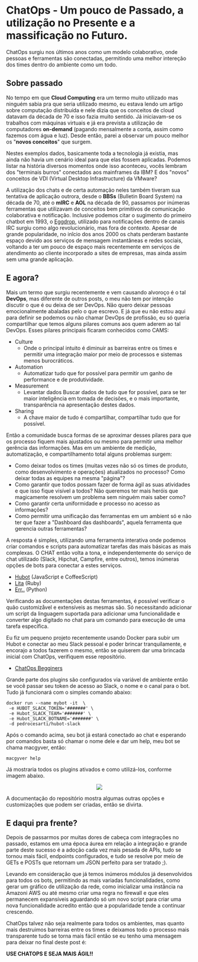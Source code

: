 # ChatOps - Um pouco de Passado, a utilização no Presente e a massificação no Futuro.

ChatOps surgiu nos últimos anos como um modelo colaborativo, onde pessoas e ferramentas são conectadas, permitindo uma melhor intereção dos times dentro do ambiente como um todo.

## Sobre passado 

No tempo em que __Cloud Computing__ era um termo muito utilizado mas ninguém sabia pra que seria utilizado mesmo, eu estava lendo um artigo sobre computação distribuída e nele dizia que os conceitos de cloud datavam da década de 70 e isso fazia muito sentido. Já iniciavam-se os trabalhos com máquinas virtuais e já era prevista a utilização de computadores __on-demand__ (pagando mensalmente a conta, assim como fazemos com água e luz). Desde então, parei a observar um pouco melhor os "**novos conceitos**" que surgem.

Nestes exemplos dados, basicamente toda a tecnologia já existia, mas ainda não havia um cenário ideal para que elas fossem aplicadas. Podemos listar na história diversos momentos onde isso aconteceu, vocês lembram dos "terminais burros" conectados aos mainframes da IBM? E dos "novos" conceitos de VDI (Virtual Desktop Infrastructure) da VMware?  

A utilização dos chats e de certa automação neles também tiveram sua tentativa de aplicação outrora, desde o __BBSs__ (Bulletin Board System) na década de 70, até o __mIRC__ e __AOL__ na década de 90, passamos por inúmeras ferramentas que utilizavam de conceitos bem primitivos de comunicação colaborativa e notificação. Inclusive podemos citar o sugimento do primeiro chatbot em 1993, o [Eggdrop](http://www.eggheads.org), utilizado para notificações dentro de canais IRC surgiu como algo revolucionário, mas fora de contexto. Apesar de grande popularidade, no inîcio dos anos 2000 os chats perderam bastante espaço devido aos serviços de mensagem instantâneas e redes sociais, voltando a ter um pouco de espaço mais recentemente em serviços de atendimento ao cliente incorporado a sites de empresas, mas ainda assim sem uma grande aplicação.

## E agora?

Mais um termo que surgiu recentemente e vem causando alvoroço é o tal **DevOps**, mas diferente de outros posts, o meu não tem por intenção discutir o que é ou deixa de ser DevOps. Não quero deixar pessoas emocionalmente abaladas pelo o que escrevo. E já que eu não estou aqui para definir se podemos ou não chamar DevOps de profissão, eu só queria compartilhar que temos alguns pilares comuns aos quem aderem ao tal DevOps. Esses pilares principais ficaram conhecidos como CAMS:

- Culture
	- Onde o principal intuito é diminuir as barreiras entre os times e permitir uma integração maior por meio de processos e sistemas menos burocráticos.
- Automation
	- Automatizar tudo que for possível para permitir um ganho de performance e de produtividade.
- Measurement
	- Levantar dados Buscar dados de tudo que for possível, para se ter maior inteligência em tomada de decisões, e o mais importante, transparência na apresentação destes dados.
- Sharing
	- A chave maior de tudo é compartilhar, compartilhar tudo que for possível. 

Então a comunidade busca formas de se aproximar desses pilares para que os processo fiquem mais ajustados ou mesmo para permitir uma melhor gerência das informações. Mas em um ambiente de medição, automatização, e compartilhamento total alguns problemas surgem:

- Como deixar todos os times (muitas vezes não só os times de produto, como desenvolvimento e operações) atualizados no processo? Como deixar todas as equipes na mesma "página"?
- Como garantir que todos possam fazer de forma ágil as suas atividades e que isso fique visível a todos? Não queremos ter mais heróis que magicamente resolvem um problema sem ninguém mais saber como?
- Como garantir certa uniformidade e processo no acesso as informações?
- Como permitir uma unificação das ferramentas em um ambient só e não ter que fazer a "Dashboard das dashboards", aquela ferramenta que gerencia outras ferramentas?

A resposta é simples, utilizando uma ferramenta interativa onde podemos criar comandos e scripts para automatizar tarefas das mais básicas as mais complexas. O CHAT então volta a tona, e independentemente do serviço de chat utilizado (Slack, Hipchat, Campfire, entre outros), temos inúmeras opções de bots para conectar a estes serviços. 

- [Hubot](https://hubot.github.com) (JavaScript e CoffeeScript)
- [Lita](https://www.lita.io) (Ruby)
- [Err..](http://errbot.io/en/latest/) (Python)  

Verificando as documentações destas ferramentas, é possível verificar o quão customizåvel e extensíveis as mesmas são. Só necessitando adicionar um script da linguagem suportada para adicionar uma funcionalidade e converter algo digitado no chat para um comando para execução de uma tarefa específica. 

Eu fiz um pequeno projeto recentemente usando Docker para subir um Hubot e conectar ao meu Slack pessoal e poder brincar tranquilamente, e encorajo a todos fazerem o mesmo, então se quiserem dar uma brincada inicial com ChatOps, verifiquem esse repositório.

- [ChatOps Begginers](https://github.com/pedrocesar-ti/hubot-slack-docker)

Grande parte dos plugins são configurados via variável de ambiente então se você passar seu token de acesso ao Slack, o nome e o canal para o bot. Tudo já funcionará com o simples comando abaixo:

```shell
docker run --name mybot -it  \
 -e HUBOT_SLACK_TOKEN='#######' \
 -e Hubot_SLACK_TEAM='#######' \
 -e Hubot_SLACK_BOTNAME='#######' \
 -d pedrocesarti/hubot-slack
```
Após o comando acima, seu bot já estará conectado ao chat e esperando por comandos basta só chamar o nome dele e dar um help, meu bot se chama macgyver, então:

```
macgyver help
```
Já mostraria todos os plugins ativados e como utilizá-los, conforme imagem abaixo.

<p align="center"><img src="https://dl.dropboxusercontent.com/s/d0mld4njpw70bmw/Screen%20Shot%202016-06-08%20at%207.13.36%20PM.png?dl=0"Hubot - Slack"></p>

A documentação do repositório mostra algumas outras opções e customizações que podem ser criadas, então se divirta.

## E daqui pra frente?
Depois de passarmos por muitas dores de cabeça com integrações no passado, estamos em uma época áurea em relação a integração e grande parte deste sucesso é a adoção cada vez mais pesada de APIs, tudo se tornou mais fácil, endpoints configurados, e tudo se resolve por meio de GETs e POSTs que retornam um JSON perfeito para ser tratado ;).

Levando em consideração que já temos inúmeros módulos já desenvolvidos para todos os bots, permitindo as mais variadas funcionalidades, como gerar um gráfico de utilização da rede, como inicializar uma instância na Amazoni AWS ou até mesmo criar uma regra no firewall e que eles permanecem expansíveis aguardando só um novo script para criar uma nova funcionalidade acredito então que a popularidade tende a continuar crescendo.  

ChatOps talvez não seja realmente para todos os ambientes, mas quanto mais destruimos barreiras entre os times e deixamos todo o processo mais transparente tudo se torna mais fácil então se eu tenho uma mensagem para deixar no final deste post é:

**USE CHATOPS E SEJA MAIS ÁGIL!!** 

